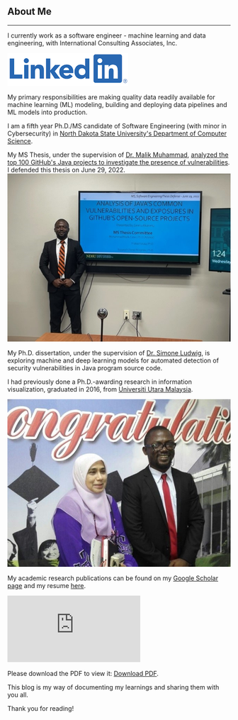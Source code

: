 ## About Me                                                                          

---
I currently work as a software engineer - machine learning and data engineering, with International Consulting Associates, Inc. 

[![](images/linkedin.png "Let's connect")](https://www.linkedin.com/in/semiu-akanmu-a3983543/)

My primary responsibilities are making quality data readily available for machine learning (ML) modeling, building and deploying data pipelines and ML models into production.

I am a fifth year Ph.D./MS candidate of Software Engineering (with minor in Cybersecurity) in [North Dakota State University's Department of Computer Science](https://www.ndsu.edu/cs/). 

My MS Thesis, under the supervision of [Dr. Malik Muhammad](http://cs.ndsu.nodak.edu/~mmalik/#), [analyzed the top 100 GitHub's Java projects to investigate the presence of vulnerabilities](https://github.com/Semiu/java-codesecurity). I defended this thesis on June 29, 2022.
![](images/mscdefense.jpg "After my MSC thesis presentation")

My Ph.D. dissertation, under the supervision of [Dr. Simone Ludwig](http://www.cs.ndsu.nodak.edu/~siludwig/contact.html), is exploring machine and deep learning models for automated detection of security vulnerabilities in Java program source code. 

I had previously done a Ph.D.-awarding research in information visualization, graduated in 2016, from [Universiti Utara Malaysia](http://www.uum.edu.my/). 

![](images/uumphd.jpg "With my first PhD advisor after my viva voce")

My academic research publications can be found on my [Google Scholar page](https://scholar.google.com/citations?user=ROaTHt0AAAAJ&hl=en) and my resume [here](https://github.com/Semiu/Semiu.github.io/blob/master/assets/SemiuAkanmuResume.pdf "download").

<object data="https://github.com/Semiu/Semiu.github.io/blob/master/assets/SemiuAkanmuResume.pdf" type="application/pdf" width="700px" height="700px">
    <embed src="https://github.com/Semiu/Semiu.github.io/blob/master/assets/SemiuAkanmuResume.pdf">
        <p>Please download the PDF to view it: <a href="https://github.com/Semiu/Semiu.github.io/blob/master/assets/SemiuAkanmuResume.pdf">Download PDF</a>.</p>
    </embed>
</object>

This blog is my way of documenting my learnings and sharing them with you all.

Thank you for reading!
